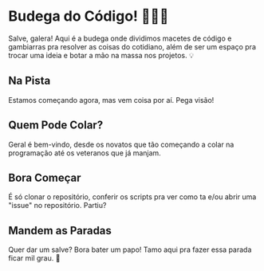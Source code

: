 # Budega do Código! 🚀👩‍💻

Salve, galera! Aqui é a budega onde dividimos macetes de código e gambiarras pra resolver as coisas do cotidiano, além de ser um espaço pra trocar uma ideia e botar a mão na massa nos projetos. 💡

## Na Pista

Estamos começando agora, mas vem coisa por aí. Pega visão!

## Quem Pode Colar?

Geral é bem-vindo, desde os novatos que tão começando a colar na programação até os veteranos que já manjam.

## Bora Começar

É só clonar o repositório, conferir os scripts pra ver como ta e/ou abrir uma "issue" no repositório. Partiu?

## Mandem as Paradas

Quer dar um salve? Bora bater um papo! Tamo aqui pra fazer essa parada ficar mil grau. 📣
